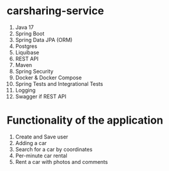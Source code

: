 # carsharing-service
1. Java 17
2. Spring Boot
3. Spring Data JPA (ORM)
4. Postgres
5. Liquibase
5. REST API
6. Maven
7. Spring Security
8. Docker & Docker Compose
9. Spring Tests and Integrational Tests
10. Logging
11. Swagger if REST API

# Functionality of the application
1. Create and Save user
2. Adding a car
3. Search for a car by coordinates
4. Per-minute car rental
5. Rent a car with photos and comments



